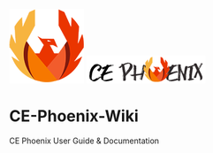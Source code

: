 ![](https://github.com/heatherbellho/CE-Phoenix-Wiki/blob/master/docs/phoenix.png)
![](https://github.com/heatherbellho/CE-Phoenix-Wiki/blob/master/docs/store_logo_brand.png)
# CE-Phoenix-Wiki
CE Phoenix User Guide &amp; Documentation
